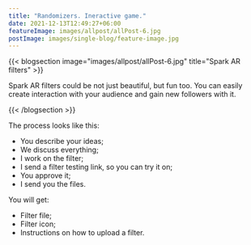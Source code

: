 ```yaml
---
title: "Randomizers. Ineractive game."
date: 2021-12-13T12:49:27+06:00
featureImage: images/allpost/allPost-6.jpg
postImage: images/single-blog/feature-image.jpg
---
```


{{< blogsection image="images/allpost/allPost-6.jpg" title="Spark AR filters" >}}

Spark AR filters could be not just beautiful, but fun too. You can easily create interaction with your audience and gain new followers with it.

{{< /blogsection >}}


The process looks like this: 

- You describe your ideas;
- We discuss everything;
- I work on the filter;
- I send a filter testing link, so you can try it on;
- You approve it;
- I send you the files.


You will get:

- Filter file;
- Filter icon;
- Instructions on how to upload a filter.